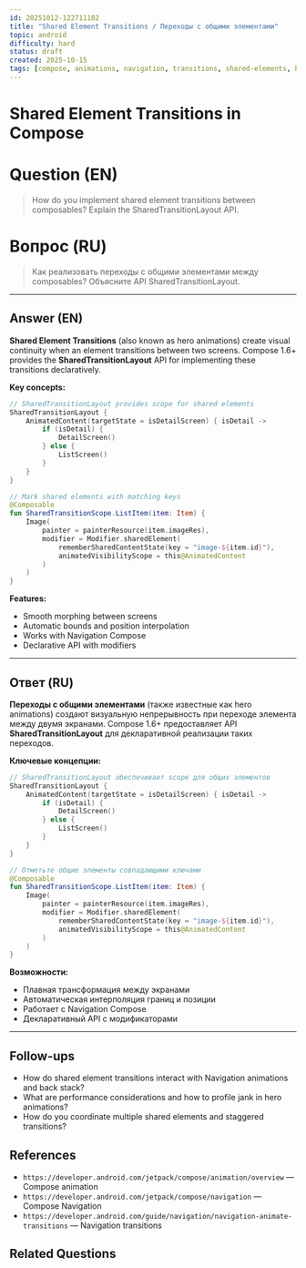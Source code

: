 ```yaml
---
id: 20251012-122711102
title: "Shared Element Transitions / Переходы с общими элементами"
topic: android
difficulty: hard
status: draft
created: 2025-10-15
tags: [compose, animations, navigation, transitions, shared-elements, hero-animations, difficulty/hard]
---
```


# Shared Element Transitions in Compose

# Question (EN)

> How do you implement shared element transitions between composables? Explain the SharedTransitionLayout API.

# Вопрос (RU)

> Как реализовать переходы с общими элементами между composables? Объясните API SharedTransitionLayout.

---

## Answer (EN)

**Shared Element Transitions** (also known as hero animations) create visual continuity when an element transitions between two screens. Compose 1.6+ provides the **SharedTransitionLayout** API for implementing these transitions declaratively.

**Key concepts:**

```kotlin
// SharedTransitionLayout provides scope for shared elements
SharedTransitionLayout {
    AnimatedContent(targetState = isDetailScreen) { isDetail ->
        if (isDetail) {
            DetailScreen()
        } else {
            ListScreen()
        }
    }
}

// Mark shared elements with matching keys
@Composable
fun SharedTransitionScope.ListItem(item: Item) {
    Image(
        painter = painterResource(item.imageRes),
        modifier = Modifier.sharedElement(
            rememberSharedContentState(key = "image-${item.id}"),
            animatedVisibilityScope = this@AnimatedContent
        )
    )
}
```

**Features:**
- Smooth morphing between screens
- Automatic bounds and position interpolation
- Works with Navigation Compose
- Declarative API with modifiers

---

## Ответ (RU)

**Переходы с общими элементами** (также известные как hero animations) создают визуальную непрерывность при переходе элемента между двумя экранами. Compose 1.6+ предоставляет API **SharedTransitionLayout** для декларативной реализации таких переходов.

**Ключевые концепции:**

```kotlin
// SharedTransitionLayout обеспечивает scope для общих элементов
SharedTransitionLayout {
    AnimatedContent(targetState = isDetailScreen) { isDetail ->
        if (isDetail) {
            DetailScreen()
        } else {
            ListScreen()
        }
    }
}

// Отметьте общие элементы совпадающими ключами
@Composable
fun SharedTransitionScope.ListItem(item: Item) {
    Image(
        painter = painterResource(item.imageRes),
        modifier = Modifier.sharedElement(
            rememberSharedContentState(key = "image-${item.id}"),
            animatedVisibilityScope = this@AnimatedContent
        )
    )
}
```

**Возможности:**
- Плавная трансформация между экранами
- Автоматическая интерполяция границ и позиции
- Работает с Navigation Compose
- Декларативный API с модификаторами

---

## Follow-ups

-   How do shared element transitions interact with Navigation animations and back stack?
-   What are performance considerations and how to profile jank in hero animations?
-   How do you coordinate multiple shared elements and staggered transitions?

## References

-   `https://developer.android.com/jetpack/compose/animation/overview` — Compose animation
-   `https://developer.android.com/jetpack/compose/navigation` — Compose Navigation
-   `https://developer.android.com/guide/navigation/navigation-animate-transitions` — Navigation transitions

## Related Questions
